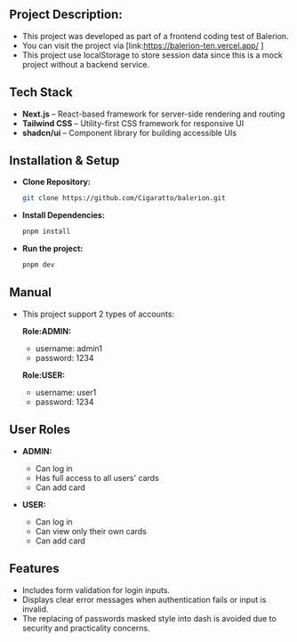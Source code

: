 ## Project Description:

- This project was developed as part of a frontend coding test of Balerion.
- You can visit the project via [link:https://balerion-ten.vercel.app/ ]
- This project use localStorage to store session data since this is a mock project without a backend service.

## Tech Stack

- **Next.js** – React-based framework for server-side rendering and routing  
- **Tailwind CSS** – Utility-first CSS framework for responsive UI  
- **shadcn/ui** – Component library for building accessible UIs  

## Installation & Setup

- **Clone Repository:**
    
    ```bash
    git clone https://github.com/Cigaratto/balerion.git
    ```

- **Install Dependencies:**

    ```bash
    pnpm install
    ```
- **Run the project:**

    ```bash
    pnpm dev
    ```
## Manual

- This project support 2 types of accounts:
    
    **Role:ADMIN:**
    - username: admin1
    - password: 1234

    **Role:USER:**
    - username: user1
    - password: 1234

## User Roles

- **ADMIN:**
    - Can log in
    - Has full access to all users' cards
    - Can add card

- **USER:**
    - Can log in
    - Can view only their own cards
    - Can add card

## Features

- Includes form validation for login inputs.
- Displays clear error messages when authentication fails or input is invalid.
- The replacing of passwords masked style into dash is avoided due to security and practicality concerns.
